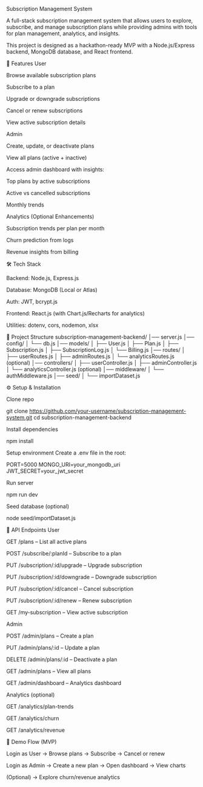 Subscription Management System

A full-stack subscription management system that allows users to explore, subscribe, and manage subscription plans while providing admins with tools for plan management, analytics, and insights.

This project is designed as a hackathon-ready MVP with a Node.js/Express backend, MongoDB database, and React frontend.

🚀 Features
User

Browse available subscription plans

Subscribe to a plan

Upgrade or downgrade subscriptions

Cancel or renew subscriptions

View active subscription details

Admin

Create, update, or deactivate plans

View all plans (active + inactive)

Access admin dashboard with insights:

Top plans by active subscriptions

Active vs cancelled subscriptions

Monthly trends

Analytics (Optional Enhancements)

Subscription trends per plan per month

Churn prediction from logs

Revenue insights from billing

🛠️ Tech Stack

Backend: Node.js, Express.js

Database: MongoDB (Local or Atlas)

Auth: JWT, bcrypt.js

Frontend: React.js (with Chart.js/Recharts for analytics)

Utilities: dotenv, cors, nodemon, xlsx

📂 Project Structure
subscription-management-backend/
│── server.js
│── config/
│   └── db.js
│── models/
│   ├── User.js
│   ├── Plan.js
│   ├── Subscription.js
│   ├── SubscriptionLog.js
│   └── Billing.js
│── routes/
│   ├── userRoutes.js
│   ├── adminRoutes.js
│   └── analyticsRoutes.js (optional)
│── controllers/
│   ├── userController.js
│   ├── adminController.js
│   └── analyticsController.js (optional)
│── middleware/
│   └── authMiddleware.js
│── seed/
│   └── importDataset.js

⚙️ Setup & Installation

Clone repo

git clone https://github.com/your-username/subscription-management-system.git
cd subscription-management-backend


Install dependencies

npm install


Setup environment
Create a .env file in the root:

PORT=5000
MONGO_URI=your_mongodb_uri
JWT_SECRET=your_jwt_secret


Run server

npm run dev


Seed database (optional)

node seed/importDataset.js

🔑 API Endpoints
User

GET /plans – List all active plans

POST /subscribe/:planId – Subscribe to a plan

PUT /subscription/:id/upgrade – Upgrade subscription

PUT /subscription/:id/downgrade – Downgrade subscription

PUT /subscription/:id/cancel – Cancel subscription

PUT /subscription/:id/renew – Renew subscription

GET /my-subscription – View active subscription

Admin

POST /admin/plans – Create a plan

PUT /admin/plans/:id – Update a plan

DELETE /admin/plans/:id – Deactivate a plan

GET /admin/plans – View all plans

GET /admin/dashboard – Analytics dashboard

Analytics (optional)

GET /analytics/plan-trends

GET /analytics/churn

GET /analytics/revenue

🎯 Demo Flow (MVP)

Login as User → Browse plans → Subscribe → Cancel or renew

Login as Admin → Create a new plan → Open dashboard → View charts

(Optional) → Explore churn/revenue analytics

